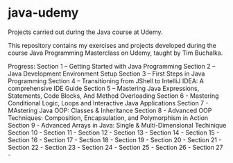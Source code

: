 # java-udemy
Projects carried out during the Java course at Udemy.

This repository contains my exercises and projects developed during the course Java Programming Masterclass on Udemy, taught by Tim Buchalka.

Progress:
Section 1 – Getting Started with Java Programming
Section 2 – Java Development Environment Setup
Section 3 – First Steps in Java Programming
Section 4 – Transitioning from JShell to IntelliJ IDEA: A comprehensive IDE Guide
Section 5 – Mastering Java Expressions, Statements, Code Blocks, And Method Overloading
Section 6 - Mastering Conditional Logic, Loops and Interactive Java Applications
Section 7 - MAstering Java OOP: Classes & Inheritance
Section 8 - Advanced OOP Techniques: Composition, Encapsulation, and Polymorphism in Action
Section 9 - Advanced Arrays in Java: Single & Multi-Dimensional Techinique
Section 10 - 
Section 11 - 
Section 12 - 
Section 13 -
Section 14 -
Section 15 -
Section 16 -
Section 17 -
Section 18 -
Section 19 -
Section 20 -
Section 21 -
Section 22 - 
Section 23 -
Section 24 -
Section 25 -
Section 26 -
Section 27 -
